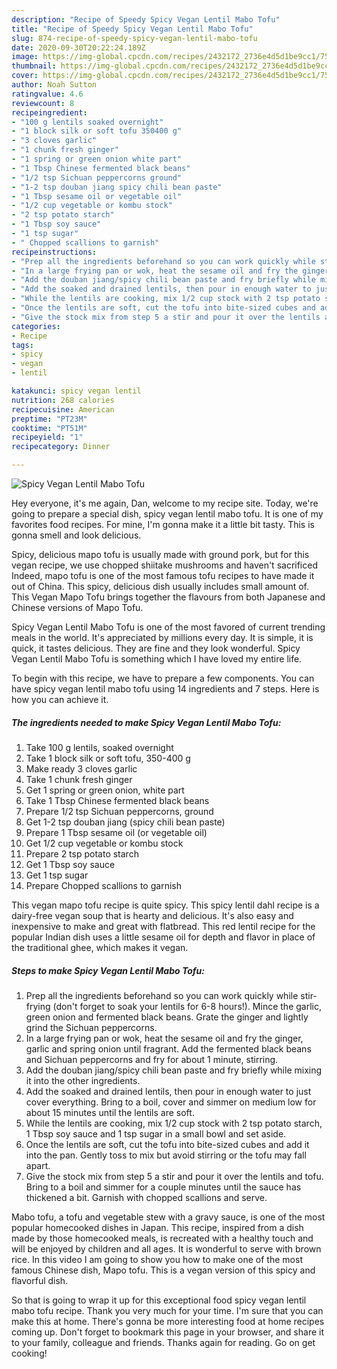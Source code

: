 ```yaml
---
description: "Recipe of Speedy Spicy Vegan Lentil Mabo Tofu"
title: "Recipe of Speedy Spicy Vegan Lentil Mabo Tofu"
slug: 874-recipe-of-speedy-spicy-vegan-lentil-mabo-tofu
date: 2020-09-30T20:22:24.189Z
image: https://img-global.cpcdn.com/recipes/2432172_2736e4d5d1be9cc1/751x532cq70/spicy-vegan-lentil-mabo-tofu-recipe-main-photo.jpg
thumbnail: https://img-global.cpcdn.com/recipes/2432172_2736e4d5d1be9cc1/751x532cq70/spicy-vegan-lentil-mabo-tofu-recipe-main-photo.jpg
cover: https://img-global.cpcdn.com/recipes/2432172_2736e4d5d1be9cc1/751x532cq70/spicy-vegan-lentil-mabo-tofu-recipe-main-photo.jpg
author: Noah Sutton
ratingvalue: 4.6
reviewcount: 8
recipeingredient:
- "100 g lentils soaked overnight"
- "1 block silk or soft tofu 350400 g"
- "3 cloves garlic"
- "1 chunk fresh ginger"
- "1 spring or green onion white part"
- "1 Tbsp Chinese fermented black beans"
- "1/2 tsp Sichuan peppercorns ground"
- "1-2 tsp douban jiang spicy chili bean paste"
- "1 Tbsp sesame oil or vegetable oil"
- "1/2 cup vegetable or kombu stock"
- "2 tsp potato starch"
- "1 Tbsp soy sauce"
- "1 tsp sugar"
- " Chopped scallions to garnish"
recipeinstructions:
- "Prep all the ingredients beforehand so you can work quickly while stir-frying (don&#39;t forget to soak your lentils for 6-8 hours!). Mince the garlic, green onion and fermented black beans. Grate the ginger and lightly grind the Sichuan peppercorns."
- "In a large frying pan or wok, heat the sesame oil and fry the ginger, garlic and spring onion until fragrant. Add the fermented black beans and Sichuan peppercorns and fry for about 1 minute, stirring."
- "Add the douban jiang/spicy chili bean paste and fry briefly while mixing it into the other ingredients."
- "Add the soaked and drained lentils, then pour in enough water to just cover everything. Bring to a boil, cover and simmer on medium low for about 15 minutes until the lentils are soft."
- "While the lentils are cooking, mix 1/2 cup stock with 2 tsp potato starch, 1 Tbsp soy sauce and 1 tsp sugar in a small bowl and set aside."
- "Once the lentils are soft, cut the tofu into bite-sized cubes and add it into the pan. Gently toss to mix but avoid stirring or the tofu may fall apart."
- "Give the stock mix from step 5 a stir and pour it over the lentils and tofu. Bring to a boil and simmer for a couple minutes until the sauce has thickened a bit. Garnish with chopped scallions and serve."
categories:
- Recipe
tags:
- spicy
- vegan
- lentil

katakunci: spicy vegan lentil 
nutrition: 268 calories
recipecuisine: American
preptime: "PT23M"
cooktime: "PT51M"
recipeyield: "1"
recipecategory: Dinner

---
```



![Spicy Vegan Lentil Mabo Tofu](https://img-global.cpcdn.com/recipes/2432172_2736e4d5d1be9cc1/751x532cq70/spicy-vegan-lentil-mabo-tofu-recipe-main-photo.jpg)

Hey everyone, it's me again, Dan, welcome to my recipe site. Today, we're going to prepare a special dish, spicy vegan lentil mabo tofu. It is one of my favorites food recipes. For mine, I'm gonna make it a little bit tasty. This is gonna smell and look delicious.

Spicy, delicious mapo tofu is usually made with ground pork, but for this vegan recipe, we use chopped shiitake mushrooms and haven&#39;t sacrificed Indeed, mapo tofu is one of the most famous tofu recipes to have made it out of China. This spicy, delicious dish usually includes small amount of. This Vegan Mapo Tofu brings together the flavours from both Japanese and Chinese versions of Mapo Tofu.

Spicy Vegan Lentil Mabo Tofu is one of the most favored of current trending meals in the world. It's appreciated by millions every day. It is simple, it is quick, it tastes delicious. They are fine and they look wonderful. Spicy Vegan Lentil Mabo Tofu is something which I have loved my entire life.


To begin with this recipe, we have to prepare a few components. You can have spicy vegan lentil mabo tofu using 14 ingredients and 7 steps. Here is how you can achieve it.

<!--inarticleads1-->

##### The ingredients needed to make Spicy Vegan Lentil Mabo Tofu:

1. Take 100 g lentils, soaked overnight
1. Take 1 block silk or soft tofu, 350-400 g
1. Make ready 3 cloves garlic
1. Take 1 chunk fresh ginger
1. Get 1 spring or green onion, white part
1. Take 1 Tbsp Chinese fermented black beans
1. Prepare 1/2 tsp Sichuan peppercorns, ground
1. Get 1-2 tsp douban jiang (spicy chili bean paste)
1. Prepare 1 Tbsp sesame oil (or vegetable oil)
1. Get 1/2 cup vegetable or kombu stock
1. Prepare 2 tsp potato starch
1. Get 1 Tbsp soy sauce
1. Get 1 tsp sugar
1. Prepare  Chopped scallions to garnish


This vegan mapo tofu recipe is quite spicy. This spicy lentil dahl recipe is a dairy-free vegan soup that is hearty and delicious. It&#39;s also easy and inexpensive to make and great with flatbread. This red lentil recipe for the popular Indian dish uses a little sesame oil for depth and flavor in place of the traditional ghee, which makes it vegan. 

<!--inarticleads2-->

##### Steps to make Spicy Vegan Lentil Mabo Tofu:

1. Prep all the ingredients beforehand so you can work quickly while stir-frying (don&#39;t forget to soak your lentils for 6-8 hours!). Mince the garlic, green onion and fermented black beans. Grate the ginger and lightly grind the Sichuan peppercorns.
1. In a large frying pan or wok, heat the sesame oil and fry the ginger, garlic and spring onion until fragrant. Add the fermented black beans and Sichuan peppercorns and fry for about 1 minute, stirring.
1. Add the douban jiang/spicy chili bean paste and fry briefly while mixing it into the other ingredients.
1. Add the soaked and drained lentils, then pour in enough water to just cover everything. Bring to a boil, cover and simmer on medium low for about 15 minutes until the lentils are soft.
1. While the lentils are cooking, mix 1/2 cup stock with 2 tsp potato starch, 1 Tbsp soy sauce and 1 tsp sugar in a small bowl and set aside.
1. Once the lentils are soft, cut the tofu into bite-sized cubes and add it into the pan. Gently toss to mix but avoid stirring or the tofu may fall apart.
1. Give the stock mix from step 5 a stir and pour it over the lentils and tofu. Bring to a boil and simmer for a couple minutes until the sauce has thickened a bit. Garnish with chopped scallions and serve.


Mabo tofu, a tofu and vegetable stew with a gravy sauce, is one of the most popular homecooked dishes in Japan. This recipe, inspired from a dish made by those homecooked meals, is recreated with a healthy touch and will be enjoyed by children and all ages. It is wonderful to serve with brown rice. In this video I am going to show you how to make one of the most famous Chinese dish, Mapo tofu. This is a vegan version of this spicy and flavorful dish. 

So that is going to wrap it up for this exceptional food spicy vegan lentil mabo tofu recipe. Thank you very much for your time. I'm sure that you can make this at home. There's gonna be more interesting food at home recipes coming up. Don't forget to bookmark this page in your browser, and share it to your family, colleague and friends. Thanks again for reading. Go on get cooking!
